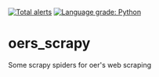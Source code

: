 [![Total alerts](https://img.shields.io/lgtm/alerts/g/odmendoza/oers_scrapy.svg?logo=lgtm&logoWidth=18)](https://lgtm.com/projects/g/odmendoza/oers_scrapy/alerts/)
[![Language grade: Python](https://img.shields.io/lgtm/grade/python/g/odmendoza/oers_scrapy.svg?logo=lgtm&logoWidth=18)](https://lgtm.com/projects/g/odmendoza/oers_scrapy/context:python)

# oers_scrapy
Some scrapy spiders for oer's web scraping
